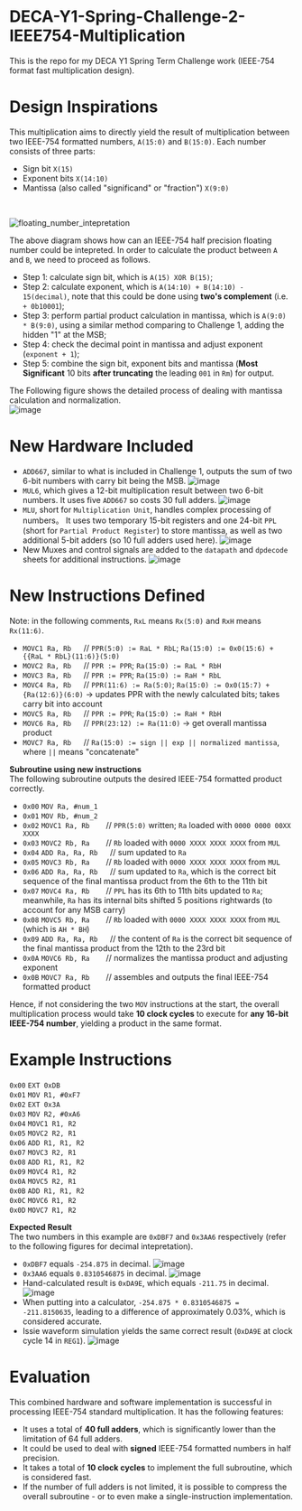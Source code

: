 # DECA-Y1-Spring-Challenge-2-IEEE754-Multiplication
This is the repo for my DECA Y1 Spring Term Challenge work (IEEE-754 format fast multiplication design).

# Design Inspirations
This multiplication aims to directly yield the result of multiplication between two IEEE-754 formatted numbers, `A(15:0)` and `B(15:0)`. Each number consists of three parts:
* Sign bit `X(15)`
* Exponent bits `X(14:10)`
* Mantissa (also called "significand" or "fraction") `X(9:0)`
<br>

![floating_number_intepretation](https://github.com/user-attachments/assets/1ee98fab-c44a-4a75-96a3-aef1068300b3)

The above diagram shows how can an IEEE-754 half precision floating number could be intepreted. In order to calculate the product between `A` and `B`, we need to proceed as follows.
* Step 1: calculate sign bit, which is `A(15) XOR B(15)`;
* Step 2: calculate exponent, which is `A(14:10) + B(14:10) - 15(decimal)`, note that this could be done using **two's complement** (i.e. `+ 0b10001`);
* Step 3: perform partial product calculation in mantissa, which is `A(9:0) * B(9:0)`, using a similar method comparing to Challenge 1, adding the hidden "1" at the MSB;
* Step 4: check the decimal point in mantissa and adjust exponent (`exponent + 1`);
* Step 5: combine the sign bit, exponent bits and mantissa (**Most Significant** 10 bits **after truncating** the leading `001` in `Rm`) for output. <br>

The Following figure shows the detailed process of dealing with mantissa calculation and normalization. <br>
![image](https://github.com/user-attachments/assets/cb86cbda-191a-4f44-bbd4-a05100c53b1d)

# New Hardware Included
* `ADD667`, similar to what is included in Challenge 1, outputs the sum of two 6-bit numbers with carry bit being the MSB.
  ![image](https://github.com/user-attachments/assets/54e6b0bb-ea2a-4cf2-b13b-456ab86c4adb)
* `MUL6`, which gives a 12-bit multiplication result between two 6-bit numbers. It uses five `ADD667` so costs 30 full adders.
  ![image](https://github.com/user-attachments/assets/15c16e25-b0b4-4063-8340-5703492c3586)
* `MLU`, short for `Multiplication Unit`, handles complex processing of numbers。 It uses two temporary 15-bit registers and one 24-bit `PPL` (short for `Partial Product Register`) to store mantissa, as well as two additional 5-bit adders (so 10 full adders used here).
  ![image](https://github.com/user-attachments/assets/b43c8558-b3c5-46d5-8436-c3dd2c01db72)
* New Muxes and control signals are added to the `datapath` and `dpdecode` sheets for additional instructions.
  ![image](https://github.com/user-attachments/assets/e340e4f5-e4b0-4185-b134-6730ce42bec3)

# New Instructions Defined
Note: in the following comments, `RxL` means `Rx(5:0)` and `RxH` means `Rx(11:6)`. <br>

* `MOVC1 Ra, Rb` &emsp;  // `PPR(5:0) := RaL * RbL`; `Ra(15:0) := 0x0(15:6) + {{RaL * RbL}(11:6)}(5:0)` <br>
* `MOVC2 Ra, Rb` &emsp;  // `PPR := PPR`; `Ra(15:0) := RaL * RbH` <br>
* `MOVC3 Ra, Rb` &emsp;  // `PPR := PPR`; `Ra(15:0) := RaH * RbL` <br>
* `MOVC4 Ra, Rb` &emsp;  // `PPR(11:6) := Ra(5:0)`; `Ra(15:0) := 0x0(15:7) + {Ra(12:6)}(6:0)` -> updates PPR with the newly calculated bits; takes carry bit into account <br>
* `MOVC5 Ra, Rb` &emsp;  // `PPR := PPR`; `Ra(15:0) := RaH * RbH` <br>
* `MOVC6 Ra, Rb` &emsp;  // `PPR(23:12) := Ra(11:0)` -> get overall mantissa product <br>
* `MOVC7 Ra, Rb` &emsp;  // `Ra(15:0) := sign || exp || normalized mantissa`, where `||` means "concatenate"

**Subroutine using new instructions** <br>
The following subroutine outputs the desired IEEE-754 formatted product correctly.

* `0x00` `MOV Ra, #num_1` <br>
* `0x01` `MOV Rb, #num_2` <br>
* `0x02` `MOVC1 Ra, Rb` &emsp;&ensp;  // `PPR(5:0)` written; `Ra` loaded with `0000 0000 00XX XXXX` <br>
* `0x03` `MOVC2 Rb, Ra` &emsp;&ensp;  // `Rb` loaded with `0000 XXXX XXXX XXXX` from `MUL` <br>
* `0x04` `ADD Ra, Ra, Rb` &emsp;  // sum updated to `Ra` <br>
* `0x05` `MOVC3 Rb, Ra` &emsp;&ensp;  // `Rb` loaded with `0000 XXXX XXXX XXXX` from `MUL` <br>
* `0x06` `ADD Ra, Ra, Rb` &emsp;  // sum updated to `Ra`, which is the correct bit sequence of the final mantissa product from the 6th to the 11th bit <br>
* `0x07` `MOVC4 Ra, Rb` &emsp;&ensp;  // `PPL` has its 6th to 11th bits updated to `Ra`; meanwhile, `Ra` has its internal bits shifted 5 positions rightwards (to account for any MSB carry) <br>
* `0x08` `MOVC5 Rb, Ra` &emsp;&ensp;   // `Rb` loaded with `0000 XXXX XXXX XXXX` from `MUL` (which is `AH * BH`) <br>
* `0x09` `ADD Ra, Ra, Rb` &emsp;  // the content of `Ra` is the correct bit sequence of the final mantissa product from the 12th to the 23rd bit <br>
* `0x0A` `MOVC6 Rb, Ra` &emsp;&ensp;  // normalizes the mantissa product and adjusting exponent <br>
* `0x0B` `MOVC7 Ra, Rb` &emsp;&ensp;  // assembles and outputs the final IEEE-754 formatted product 

Hence, if not considering the two `MOV` instructions at the start, the overall multiplication process would take **10 clock cycles** to execute for **any 16-bit IEEE-754 number**, yielding a product in the same format.

# Example Instructions
`0x00` `EXT 0xDB` <br>
`0x01` `MOV R1, #0xF7` <br>
`0x02` `EXT 0x3A` <br>
`0x03` `MOV R2, #0xA6` <br>
`0x04` `MOVC1 R1, R2` <br>
`0x05` `MOVC2 R2, R1` <br>
`0x06` `ADD R1, R1, R2` <br>
`0x07` `MOVC3 R2, R1` <br>
`0x08` `ADD R1, R1, R2` <br>
`0x09` `MOVC4 R1, R2` <br>
`0x0A` `MOVC5 R2, R1` <br> 
`0x0B` `ADD R1, R1, R2` <br>
`0x0C` `MOVC6 R1, R2` <br>
`0x0D` `MOVC7 R1, R2` <br>

**Expected Result** <br>
The two numbers in this example are `0xDBF7` and `0x3AA6` respectively (refer to the following figures for decimal intepretation). 
* `0xDBF7` equals `-254.875` in decimal.
![image](https://github.com/user-attachments/assets/7d26de1c-65a7-46cc-bd3f-27a5cae42d8c)
* `0x3AA6` equals `0.8310546875` in decimal.
![image](https://github.com/user-attachments/assets/4f9d4825-5cb0-46bb-b18f-c6523bf60de5)
* Hand-calculated result is `0xDA9E`, which equals `-211.75` in decimal.
![image](https://github.com/user-attachments/assets/b8cd1b42-2a61-4fb4-b4c3-efbd91673003)
* When putting into a calculator, `-254.875 * 0.8310546875 = -211.8150635`, leading to a difference of approximately 0.03%, which is considered accurate.
* Issie waveform simulation yields the same correct result (`0xDA9E` at clock cycle 14 in `REG1`).
![image](https://github.com/user-attachments/assets/a1a1293e-fdf8-46e1-938b-0420fd40850e)


# Evaluation
This combined hardware and software implementation is successful in processing IEEE-754 standard multiplication. It has the following features:
* It uses a total of **40 full adders**, which is significantly lower than the limitation of 64 full adders.
* It could be used to deal with **signed** IEEE-754 formatted numbers in half precision.
* It takes a total of **10 clock cycles** to implement the full subroutine, which is considered fast.
* If the number of full adders is not limited, it is possible to compress the overall subroutine - or to even make a single-instruction implementation.









